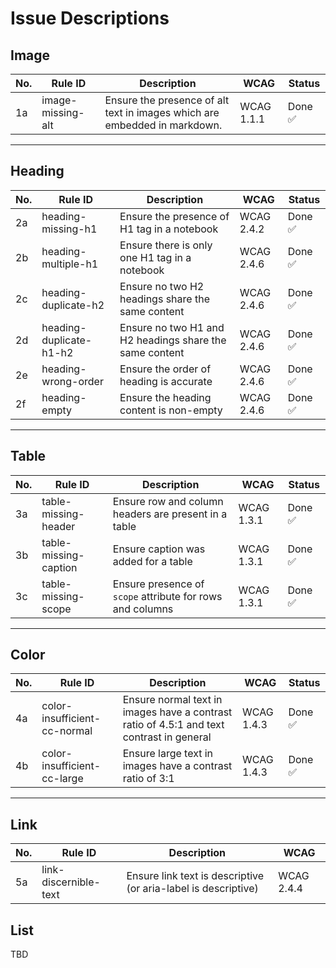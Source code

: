 # Issue Descriptions

## Image

| No. | Rule ID           | Description                                                               | WCAG       | Status  |
| --- | ----------------- | ------------------------------------------------------------------------- | ---------- | ------- |
| 1a  | image-missing-alt | Ensure the presence of alt text in images which are embedded in markdown. | WCAG 1.1.1 | Done ✅ |

---

## Heading

| No. | Rule ID                 | Description                                             | WCAG       | Status  |
| --- | ----------------------- | ------------------------------------------------------- | ---------- | ------- |
| 2a  | heading-missing-h1      | Ensure the presence of H1 tag in a notebook             | WCAG 2.4.2 | Done ✅ |
| 2b  | heading-multiple-h1     | Ensure there is only one H1 tag in a notebook           | WCAG 2.4.6 | Done ✅ |
| 2c  | heading-duplicate-h2    | Ensure no two H2 headings share the same content        | WCAG 2.4.6 | Done ✅ |
| 2d  | heading-duplicate-h1-h2 | Ensure no two H1 and H2 headings share the same content | WCAG 2.4.6 | Done ✅ |
| 2e  | heading-wrong-order     | Ensure the order of heading is accurate                 | WCAG 2.4.6 | Done ✅ |
| 2f  | heading-empty           | Ensure the heading content is non-empty                 | WCAG 2.4.6 | Done ✅ |

---

## Table

| No. | Rule ID               | Description                                               | WCAG       | Status  |
| --- | --------------------- | --------------------------------------------------------- | ---------- | ------- |
| 3a  | table-missing-header  | Ensure row and column headers are present in a table      | WCAG 1.3.1 | Done ✅ |
| 3b  | table-missing-caption | Ensure caption was added for a table                      | WCAG 1.3.1 | Done ✅ |
| 3c  | table-missing-scope   | Ensure presence of `scope` attribute for rows and columns | WCAG 1.3.1 | Done ✅ |

---

## Color

| No. | Rule ID                      | Description                                                                              | WCAG       | Status  |
| --- | ---------------------------- | ---------------------------------------------------------------------------------------- | ---------- | ------- |
| 4a  | color-insufficient-cc-normal | Ensure normal text in images have a contrast ratio of 4.5:1 and text contrast in general | WCAG 1.4.3 | Done ✅ |
| 4b  | color-insufficient-cc-large  | Ensure large text in images have a contrast ratio of 3:1                                 | WCAG 1.4.3 | Done ✅ |

---

## Link
| No. | Rule ID                | Description                                                     | WCAG       |
| --- | ---------------------- | --------------------------------------------------------------- | ---------- |
| 5a  | link-discernible-text  | Ensure link text is descriptive (or aria-label is descriptive) | WCAG 2.4.4 |

## List

TBD
